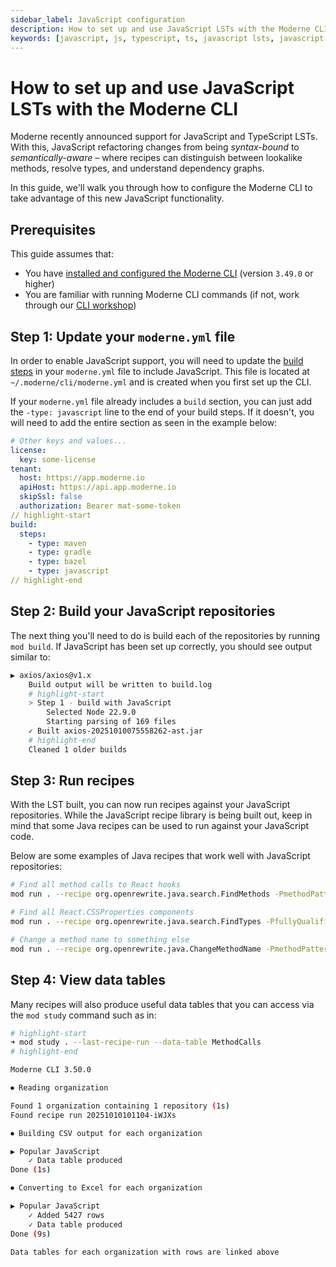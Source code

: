 ```yaml
---
sidebar_label: JavaScript configuration
description: How to set up and use JavaScript LSTs with the Moderne CLI.
keywords: [javascript, js, typescript, ts, javascript lsts, javascript refactoring, javascript recipes]
---
```


# How to set up and use JavaScript LSTs with the Moderne CLI

Moderne recently announced support for JavaScript and TypeScript LSTs. With this, JavaScript refactoring changes from being _syntax-bound_ to _semantically-aware_ – where recipes can distinguish between lookalike methods, resolve types, and understand dependency graphs.

In this guide, we'll walk you through how to configure the Moderne CLI to take advantage of this new JavaScript functionality.

## Prerequisites

This guide assumes that:

* You have [installed and configured the Moderne CLI](../getting-started/cli-intro.md) (version `3.49.0` or higher)
* You are familiar with running Moderne CLI commands (if not, work through our [CLI workshop](../getting-started/moderne-cli-workshop.md))

## Step 1: Update your `moderne.yml` file

In order to enable JavaScript support, you will need to update the [build steps](./build-steps.md) in your `moderne.yml` file to include JavaScript. This file is located at `~/.moderne/cli/moderne.yml` and is created when you first set up the CLI.

If your `moderne.yml` file already includes a `build` section, you can just add the `-type: javascript` line to the end of your build steps. If it doesn't, you will need to add the entire section as seen in the example below:

```yml title="moderne.yml"
# Other keys and values...
license:
  key: some-license
tenant:
  host: https://app.moderne.io
  apiHost: https://api.app.moderne.io
  skipSsl: false
  authorization: Bearer mat-some-token
// highlight-start
build:
  steps:
    - type: maven
    - type: gradle
    - type: bazel
    - type: javascript
// highlight-end
```

## Step 2: Build your JavaScript repositories

The next thing you'll need to do is build each of the repositories by running `mod build`. If JavaScript has been set up correctly, you should see output similar to:

```bash
▶ axios/axios@v1.x
    Build output will be written to build.log
    # highlight-start
    > Step 1 - build with JavaScript
        Selected Node 22.9.0
        Starting parsing of 169 files
    ✓ Built axios-20251010075558262-ast.jar
    # highlight-end
    Cleaned 1 older builds
```

## Step 3: Run recipes

With the LST built, you can now run recipes against your JavaScript repositories. While the JavaScript recipe library is being built out, keep in mind that some Java recipes can be used to run against your JavaScript code.

Below are some examples of Java recipes that work well with JavaScript repositories:

```bash
# Find all method calls to React hooks
mod run . --recipe org.openrewrite.java.search.FindMethods -PmethodPattern="React use*(..)"

# Find all React.CSSProperties components
mod run . --recipe org.openrewrite.java.search.FindTypes -PfullyQualifiedTypeName="React.CSSProperties"

# Change a method name to something else
mod run . --recipe org.openrewrite.java.ChangeMethodName -PmethodPattern="* test(..)" -PnewMethodName="customTest"
```

## Step 4: View data tables

Many recipes will also produce useful data tables that you can access via the `mod study` command such as in:

```bash
# highlight-start
➜ mod study . --last-recipe-run --data-table MethodCalls
# highlight-end

Moderne CLI 3.50.0

⏺ Reading organization

Found 1 organization containing 1 repository (1s)
Found recipe run 20251010101104-iWJXs

⏺ Building CSV output for each organization

▶ Popular JavaScript
    ✓ Data table produced
Done (1s)

⏺ Converting to Excel for each organization

▶ Popular JavaScript
    ✓ Added 5427 rows
    ✓ Data table produced
Done (9s)

Data tables for each organization with rows are linked above
```